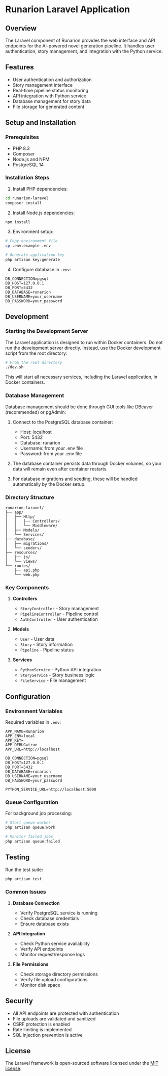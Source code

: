 # Runarion Laravel Application

## Overview

The Laravel component of Runarion provides the web interface and API endpoints for the AI-powered novel generation pipeline. It handles user authentication, story management, and integration with the Python service.

## Features

- User authentication and authorization
- Story management interface
- Real-time pipeline status monitoring
- API integration with Python service
- Database management for story data
- File storage for generated content

## Setup and Installation

### Prerequisites
- PHP 8.3
- Composer
- Node.js and NPM
- PostgreSQL 14

### Installation Steps

1. Install PHP dependencies:
```bash
cd runarion-laravel
composer install
```

2. Install Node.js dependencies:
```bash
npm install
```

3. Environment setup:
```bash
# Copy environment file
cp .env.example .env

# Generate application key
php artisan key:generate
```

4. Configure database in `.env`:
```
DB_CONNECTION=pgsql
DB_HOST=127.0.0.1
DB_PORT=5432
DB_DATABASE=runarion
DB_USERNAME=your_username
DB_PASSWORD=your_password
```

## Development

### Starting the Development Server

The Laravel application is designed to run within Docker containers. Do not run the development server directly. Instead, use the Docker development script from the root directory:

```bash
# From the root directory
./dev.sh
```

This will start all necessary services, including the Laravel application, in Docker containers.

### Database Management

Database management should be done through GUI tools like DBeaver (recommended) or pgAdmin:

1. Connect to the PostgreSQL database container:
   - Host: localhost
   - Port: 5432
   - Database: runarion
   - Username: from your .env file
   - Password: from your .env file

2. The database container persists data through Docker volumes, so your data will remain even after container restarts.

3. For database migrations and seeding, these will be handled automatically by the Docker setup.

### Directory Structure

```
runarion-laravel/
├── app/
│   ├── Http/
│   │   ├── Controllers/
│   │   └── Middleware/
│   ├── Models/
│   └── Services/
├── database/
│   ├── migrations/
│   └── seeders/
├── resources/
│   ├── js/
│   └── views/
└── routes/
    ├── api.php
    └── web.php
```

### Key Components

1. **Controllers**
   - `StoryController` - Story management
   - `PipelineController` - Pipeline control
   - `AuthController` - User authentication

2. **Models**
   - `User` - User data
   - `Story` - Story information
   - `Pipeline` - Pipeline status

3. **Services**
   - `PythonService` - Python API integration
   - `StoryService` - Story business logic
   - `FileService` - File management

## Configuration

### Environment Variables

Required variables in `.env`:
```
APP_NAME=Runarion
APP_ENV=local
APP_KEY=
APP_DEBUG=true
APP_URL=http://localhost

DB_CONNECTION=pgsql
DB_HOST=127.0.0.1
DB_PORT=5432
DB_DATABASE=runarion
DB_USERNAME=your_username
DB_PASSWORD=your_password

PYTHON_SERVICE_URL=http://localhost:5000
```

### Queue Configuration

For background job processing:
```bash
# Start queue worker
php artisan queue:work

# Monitor failed jobs
php artisan queue:failed
```

## Testing

Run the test suite:
```bash
php artisan test
```

### Common Issues

1. **Database Connection**
   - Verify PostgreSQL service is running
   - Check database credentials
   - Ensure database exists

2. **API Integration**
   - Check Python service availability
   - Verify API endpoints
   - Monitor request/response logs

3. **File Permissions**
   - Check storage directory permissions
   - Verify file upload configurations
   - Monitor disk space

## Security

- All API endpoints are protected with authentication
- File uploads are validated and sanitized
- CSRF protection is enabled
- Rate limiting is implemented
- SQL injection prevention is active

## License

The Laravel framework is open-sourced software licensed under the [MIT license](https://opensource.org/licenses/MIT).
